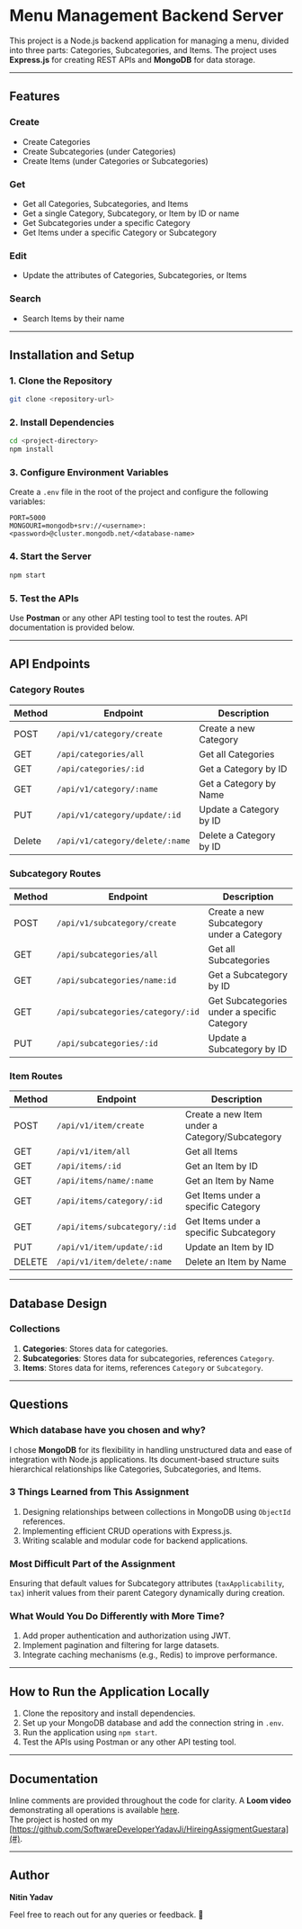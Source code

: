 # Menu Management Backend Server

This project is a Node.js backend application for managing a menu, divided into three parts: Categories, Subcategories, and Items. The project uses **Express.js** for creating REST APIs and **MongoDB** for data storage.

---

## Features

### **Create**
- Create Categories
- Create Subcategories (under Categories)
- Create Items (under Categories or Subcategories)

### **Get**
- Get all Categories, Subcategories, and Items
- Get a single Category, Subcategory, or Item by ID or name
- Get Subcategories under a specific Category
- Get Items under a specific Category or Subcategory

### **Edit**
- Update the attributes of Categories, Subcategories, or Items

### **Search**
- Search Items by their name

---

## Installation and Setup

### **1. Clone the Repository**
```bash
git clone <repository-url>
```

### **2. Install Dependencies**
```bash
cd <project-directory>
npm install
```

### **3. Configure Environment Variables**
Create a `.env` file in the root of the project and configure the following variables:
```env
PORT=5000
MONGOURI=mongodb+srv://<username>:<password>@cluster.mongodb.net/<database-name>
```

### **4. Start the Server**
```bash
npm start
```

### **5. Test the APIs**
Use **Postman** or any other API testing tool to test the routes. API documentation is provided below.

---

## API Endpoints

### **Category Routes**
| Method | Endpoint               | Description                      |
|--------|-------------------------|----------------------------------|
| POST   | `/api/v1/category/create`       | Create a new Category            |
| GET    | `/api/categories/all`       | Get all Categories               |
| GET    | `/api/categories/:id`   | Get a Category by ID             |
| GET    | `/api/v1/category/:name` | Get a Category by Name          |
| PUT    | `/api/v1/category/update/:id`   | Update a Category by ID          |
| Delete | `/api/v1/category/delete/:name`   | Delete a Category by ID          |

### **Subcategory Routes**
| Method | Endpoint                           | Description                                  |
|--------|-------------------------------------|----------------------------------------------|
| POST   | `/api/v1/subcategory/create`               | Create a new Subcategory under a Category    |
| GET    | `/api/subcategories/all`               | Get all Subcategories                        |
| GET    | `/api/subcategories/name:id`           | Get a Subcategory by ID                      |
| GET    | `/api/subcategories/category/:id`  | Get Subcategories under a specific Category  |
| PUT    | `/api/subcategories/:id`           | Update a Subcategory by ID                   |

### **Item Routes**
| Method | Endpoint                           | Description                                  |
|--------|-------------------------------------|----------------------------------------------|
| POST   | `/api/v1/item/create`                       | Create a new Item under a Category/Subcategory |
| GET    | `/api/v1/item/all`                       | Get all Items                                |
| GET    | `/api/items/:id`                   | Get an Item by ID                            |
| GET    | `/api/items/name/:name`            | Get an Item by Name                          |
| GET    | `/api/items/category/:id`          | Get Items under a specific Category          |
| GET    | `/api/items/subcategory/:id`       | Get Items under a specific Subcategory       |
| PUT    | `/api/v1/item/update/:id`                   | Update an Item by ID                         |
| DELETE | `/api/v1/item/delete/:name`                   | Delete an Item by Name                          |

---

## Database Design

### **Collections**
1. **Categories**: Stores data for categories.
2. **Subcategories**: Stores data for subcategories, references `Category`.
3. **Items**: Stores data for items, references `Category` or `Subcategory`.

---

## Questions

### **Which database have you chosen and why?**
I chose **MongoDB** for its flexibility in handling unstructured data and ease of integration with Node.js applications. Its document-based structure suits hierarchical relationships like Categories, Subcategories, and Items.

### **3 Things Learned from This Assignment**
1. Designing relationships between collections in MongoDB using `ObjectId` references.
2. Implementing efficient CRUD operations with Express.js.
3. Writing scalable and modular code for backend applications.

### **Most Difficult Part of the Assignment**
Ensuring that default values for Subcategory attributes (`taxApplicability`, `tax`) inherit values from their parent Category dynamically during creation.

### **What Would You Do Differently with More Time?**
1. Add proper authentication and authorization using JWT.
2. Implement pagination and filtering for large datasets.
3. Integrate caching mechanisms (e.g., Redis) to improve performance.

---

## How to Run the Application Locally

1. Clone the repository and install dependencies.
2. Set up your MongoDB database and add the connection string in `.env`.
3. Run the application using `npm start`.
4. Test the APIs using Postman or any other API testing tool.

---

## Documentation

Inline comments are provided throughout the code for clarity. A **Loom video** demonstrating all operations is available [here](#).  
The project is hosted on my [https://github.com/SoftwareDeveloperYadavJi/HireingAssigmentGuestara](#).

---

## Author
**Nitin Yadav**

Feel free to reach out for any queries or feedback. 🚀

